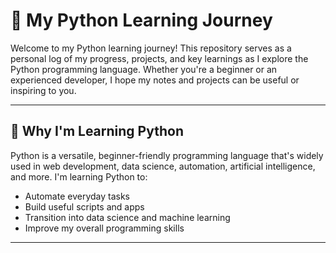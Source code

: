 # 🐍 My Python Learning Journey

Welcome to my Python learning journey! This repository serves as a personal log of my progress, projects, and key learnings as I explore the Python programming language. Whether you're a beginner or an experienced developer, I hope my notes and projects can be useful or inspiring to you.

---

## 🚀 Why I'm Learning Python

Python is a versatile, beginner-friendly programming language that's widely used in web development, data science, automation, artificial intelligence, and more. I'm learning Python to:

- Automate everyday tasks
- Build useful scripts and apps
- Transition into data science and machine learning
- Improve my overall programming skills

---
